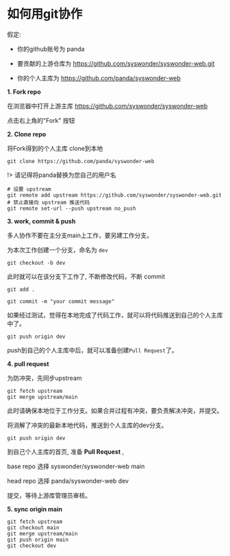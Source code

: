 # 如何用git协作

假定:

- 你的github账号为 panda

- 要贡献的上游仓库为 https://github.com/syswonder/syswonder-web.git

- 你的个人主库为 https://github.com/panda/syswonder-web

**1. Fork repo**

在浏览器中打开上游主库 https://github.com/syswonder/syswonder-web

点击右上角的"Fork" 按钮

**2. Clone repo**

将Fork得到的个人主库 clone到本地

```
git clone https://github.com/panda/syswonder-web
```

!> 请记得将panda替换为您自己的用户名


```
# 设置 upstream
git remote add upstream https://github.com/syswonder/syswonder-web.git
# 禁止直接向 upstream 推送代码
git remote set-url --push upstream no_push
```

**3. work, commit & push**

多人协作不要在主分支main上工作，要另建工作分支。

为本次工作创建一个分支，命名为 `dev`

```
git checkout -b dev
```

此时就可以在该分支下工作了, 不断修改代码，不断 commit

```
git add .

git commit -m "your commit message"
```

如果经过测试，觉得在本地完成了代码工作，就可以将代码推送到自己的个人主库
中了。

```
git push origin dev
```

push到自己的个人主库中后，就可以准备创建`Pull Request`了。

**4. pull request**

为防冲突，先同步upstream

```
git fetch upstream
git merge upstream/main
```

此时请确保本地位于工作分支。如果合并过程有冲突，要负责解决冲突，并提交。

将消解了冲突的最新本地代码，推送到个人主库的dev分支。

```
git push origin dev
```

到自己个人主库的首页, 准备 **Pull Request** , 

base repo 选择 syswonder/syswonder-web main

head repo 选择 panda/syswonder-web dev

提交，等待上游库管理员审核。

**5. sync origin main**

```
git fetch upstream
git checkout main
git merge upstream/main
git push origin main
git checkout dev
```
